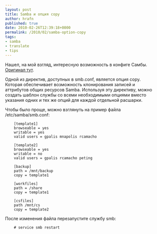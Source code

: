 ```yaml
--- 
layout: post 
title: Samba и опция copy 
author: hrafn 
published: true 
date: 2010-02-26T12:39:18+0000 
permalink: /2010/02/samba-option-copy 
tags:
- samba
- translate
- tips
--- 
```


Нашел, на мой взгляд, интересную возможность в конфиге Самбы. [Оригинал тут](http://kbase.redhat.com/faq/docs/DOC-4868).

Одной из директив, доступных в smb.conf, является опция copy. Которая
обеспечивает возможность клонирования записей и аттрибутов общих ресурсов
Samba. Используя эту директиву, можно создать шаблон службы со всеми
необходимыми опциями вместо указания одних и тех же опций для каждой отдельной
расшарки.

<!--more-->

Чтобы было проще, можно взглянуть на пример файла /etc/samba/smb.conf:

		[template1]
		browseable = yes
		writable = yes
		valid users = gpalis mnapolis rcamacho

		[template2]
		browseable = yes
		writable = no
		valid users = gpalis rcamacho peting

		[backup]
		path = /mnt/backup
		copy = template1

		[workfiles]
		path = /share
		copy = template1

		[csfiles]
		path /mnt/cs
		copy = template2

После изменения файла перезапустите службу smb:

		# service smb restart

